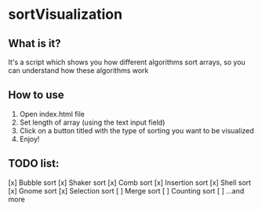 # sortVisualization
## What is it?
It's a script which shows you how different algorithms sort arrays, so you can understand how these algorithms work
## How to use
1. Open index.html file
2. Set length of array (using the text input field)
3. Click on a button titled with the type of sorting you want to be visualized
4. Enjoy!
## TODO list:
[x] Bubble sort
[x] Shaker sort
[x] Comb sort
[x] Insertion sort
[x] Shell sort
[x] Gnome sort
[x] Selection sort
[ ] Merge sort
[ ] Counting sort
[ ] ...and more

